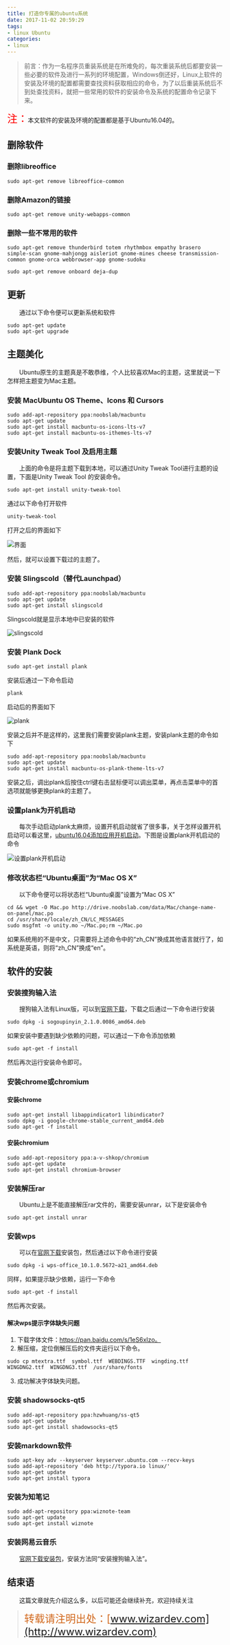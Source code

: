 ```yaml
---
title: 打造你专属的ubuntu系统
date: 2017-11-02 20:59:29
tags: 
- linux Ubuntu
categories: 
- linux
---
```


> 前言：作为一名程序员重装系统是在所难免的，每次重装系统后都要安装一些必要的软件及进行一系列的环境配置，Windows倒还好，Linux上软件的安装及环境的配置都需要查找资料获取相应的命令，为了以后重装系统后不到处查找资料，就把一些常用的软件的安装命令及系统的配置命令记录下来。

<!-- more -->
<font color="red" size = "5">注：</font>本文软件的安装及环境的配置都是基于Ubuntu16.04的。

## 删除软件

### 删除libreoffice

```
sudo apt-get remove libreoffice-common 
```

### 删除Amazon的链接

```
sudo apt-get remove unity-webapps-common 
```

### 删除一些不常用的软件

```
sudo apt-get remove thunderbird totem rhythmbox empathy brasero simple-scan gnome-mahjongg aisleriot gnome-mines cheese transmission-common gnome-orca webbrowser-app gnome-sudoku
```

```
sudo apt-get remove onboard deja-dup
```

## 更新

&emsp;&emsp;通过以下命令便可以更新系统和软件

```
sudo apt-get update
sudo apt-get upgrade
```



## 主题美化

&emsp;&emsp;Ubuntu原生的主题真是不敢恭维，个人比较喜欢Mac的主题，这里就说一下怎样把主题变为Mac主题。

### 安装 MacUbuntu OS Theme、Icons 和 Cursors

```
sudo add-apt-repository ppa:noobslab/macbuntu
sudo apt-get update
sudo apt-get install macbuntu-os-icons-lts-v7
sudo apt-get install macbuntu-os-ithemes-lts-v7
```

### 安装Unity Tweak Tool 及启用主题

&emsp;&emsp;上面的命令是将主题下载到本地，可以通过Unity Tweak Tool进行主题的设置，下面是Unity Tweak Tool 的安装命令。

```
sudo apt-get install unity-tweak-tool 
```

通过以下命令打开软件

```
unity-tweak-tool
```

打开之后的界面如下

![界面](http://ot6991tvl.bkt.clouddn.com/%E9%80%89%E5%8C%BA_001.jpg)

然后，就可以设置下载过的主题了。

### 安装 Slingscold（替代Launchpad）



```
sudo add-apt-repository ppa:noobslab/macbuntu
sudo apt-get update
sudo apt-get install slingscold
```

Slingscold就是显示本地中已安装的软件

![slingscold](http://ot6991tvl.bkt.clouddn.com/%E6%AD%A5%E9%AA%A4.png)

### 安装 Plank Dock

```
sudo apt-get install plank
```

安装后通过一下命令启动

```
plank
```

启动后的界面如下

![plank](http://ot6991tvl.bkt.clouddn.com/plank.jpg)

安装之后并不是这样的，这里我们需要安装plank主题，安装plank主题的命令如下

```
sudo add-apt-repository ppa:noobslab/macbuntu
sudo apt-get update
sudo apt-get install macbuntu-os-plank-theme-lts-v7
```

安装之后，调出plank后按住ctrl键右击鼠标便可以调出菜单，再点击菜单中的首选项就能够更换plank的主题了。

### 设置plank为开机启动

&emsp;&emsp;每次手动启动plank太麻烦，设置开机启动就省了很多事，关于怎样设置开机启动可以看这里，[ubuntu16.04添加应用开机启动](https://jingyan.baidu.com/article/ce09321b63893c2bfe858f72.html)。下图是设置plank开机启动的命令

![设置plank开机启动](http://ot6991tvl.bkt.clouddn.com/plank.png)

### 修改状态栏“Ubuntu桌面”为“Mac OS X”

&emsp;&emsp;以下命令便可以将状态栏“Ubuntu桌面”设置为“Mac OS X”

```
cd && wget -O Mac.po http://drive.noobslab.com/data/Mac/change-name-on-panel/mac.po
cd /usr/share/locale/zh_CN/LC_MESSAGES
sudo msgfmt -o unity.mo ~/Mac.po;rm ~/Mac.po
```

如果系统用的不是中文，只需要将上述命令中的“zh_CN”换成其他语言就行了，如系统是英语，则将“zh_CN”换成“en”。

## 软件的安装

### 安装搜狗输入法

&emsp;&emsp;搜狗输入法有Linux版，可以到[官网下载](http://pinyin.sogou.com/linux/)，下载之后通过一下命令进行安装

```
sudo dpkg -i sogoupinyin_2.1.0.0086_amd64.deb
```

如果安装中要遇到缺少依赖的问题，可以通过一下命令添加依赖

```
sudo apt-get -f install
```

然后再次运行安装命令即可。

### 安装chrome或chromium

#### 安装chrome

```
sudo apt-get install libappindicator1 libindicator7  
sudo dpkg -i google-chrome-stable_current_amd64.deb   
sudo apt-get -f install  
```

#### 安装chromium

```
sudo add-apt-repository ppa:a-v-shkop/chromium
sudo apt-get update
sudo apt-get install chromium-browser
```

### 安装解压rar

&emsp;&emsp;Ubuntu上是不能直接解压rar文件的，需要安装unrar，以下是安装命令

```
sudo apt-get install unrar
```

### 安装wps

&emsp;&emsp;可以在[官网下载](http://community.wps.cn/download/)安装包，然后通过以下命令进行安装

```
sudo dpkg -i wps-office_10.1.0.5672~a21_amd64.deb 
```

同样，如果提示缺少依赖，运行一下命令

```
sudo apt-get -f install
```

然后再次安装。

#### 解决wps提示字体缺失问题

1. 下载字体文件：https://pan.baidu.com/s/1eS6xIzo。
2. 解压缩，定位倒解压后的文件夹运行以下命令。

```
sudo cp mtextra.ttf  symbol.ttf  WEBDINGS.TTF  wingding.ttf  WINGDNG2.ttf  WINGDNG3.ttf  /usr/share/fonts 
```

3. 成功解决字体缺失问题。

### 安装 shadowsocks-qt5

```
sudo add-apt-repository ppa:hzwhuang/ss-qt5
sudo apt-get update
sudo apt-get install shadowsocks-qt5
```

### 安装markdown软件

```
sudo apt-key adv --keyserver keyserver.ubuntu.com --recv-keys 
sudo add-apt-repository 'deb http://typora.io linux/'
sudo apt-get update
sudo apt-get install typora
```

### 安装为知笔记

```
sudo add-apt-repository ppa:wiznote-team 
sudo apt-get update 
sudo apt-get install wiznote
```

### 安装网易云音乐

&emsp;&emsp;[官网下载安装包](http://music.163.com/#/download)，安装方法同“安装搜狗输入法”。

## 结束语

&emsp;&emsp;这篇文章就先介绍这么多，以后可能还会继续补充，欢迎持续关注

> <font color=#d2691e size = 5>转载请注明出处：[www.wizardev.com](http://www.wizardev.com)<font>